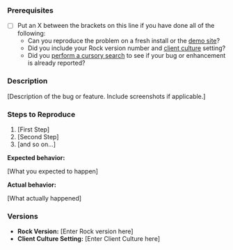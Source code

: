 <!--

If you have found a security bug in Rock and want to report it to us, DO NOT file an issue. Email secretary@sparkdevnetwork.org and we'll be in touch shortly.

Do you want to ask a question? Are you looking for support? The Ask Rock is the best place for getting support: https://www.rockrms.com/Ask

-->

### Prerequisites
* [ ] Put an X between the brackets on this line if you have done all of the following:
    * Can you reproduce the problem on a fresh install or the [demo site](http://rock.rocksolidchurchdemo.com/)?
    * Did you include your Rock version number and [client culture](https://github.com/SparkDevNetwork/Rock/wiki/Environment-and-Diagnostics-Information) setting?
    * Did you [perform a cursory search](https://github.com/issues?q=is%3Aissue+user%3ASparkDevNetwork+-repo%3ASparkDevNetwork%2FSlack) to see if your bug or enhancement is already reported?

### Description

[Description of the bug or feature. Include screenshots if applicable.]

### Steps to Reproduce

1. [First Step]
2. [Second Step]
3. [and so on...]

**Expected behavior:** 

[What you expected to happen]

**Actual behavior:** 

[What actually happened]

### Versions

* **Rock Version:** [Enter Rock version here]  
* **Client Culture Setting:** [Enter Client Culture here]  
